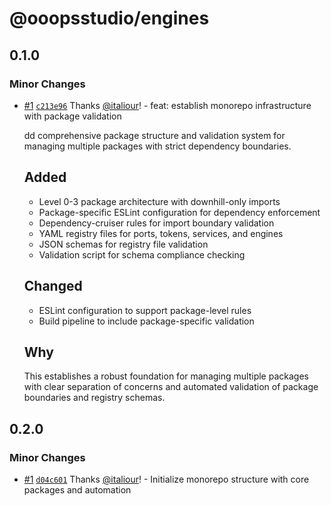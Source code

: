 # @ooopsstudio/engines

## 0.1.0

### Minor Changes

- [#1](https://github.com/Ooops-Studio/core/pull/1) [`c213e96`](https://github.com/Ooops-Studio/core/commit/c213e96328fd5db308c8277c8b89392bd10faa90) Thanks [@italiour](https://github.com/italiour)! - feat: establish monorepo infrastructure with package validation

  dd comprehensive package structure and validation system for managing multiple packages with strict dependency boundaries.

  ## Added

  - Level 0-3 package architecture with downhill-only imports
  - Package-specific ESLint configuration for dependency enforcement
  - Dependency-cruiser rules for import boundary validation
  - YAML registry files for ports, tokens, services, and engines
  - JSON schemas for registry file validation
  - Validation script for schema compliance checking

  ## Changed

  - ESLint configuration to support package-level rules
  - Build pipeline to include package-specific validation

  ## Why

  This establishes a robust foundation for managing multiple packages with clear separation of concerns and automated validation of package boundaries and registry schemas.

## 0.2.0

### Minor Changes

- [#1](https://github.com/Ooops-Studio/core/pull/1) [`d04c601`](https://github.com/Ooops-Studio/core/commit/d04c601b975d9194f44aa49bed03266089720598) Thanks [@italiour](https://github.com/italiour)! - Initialize monorepo structure with core packages and automation
